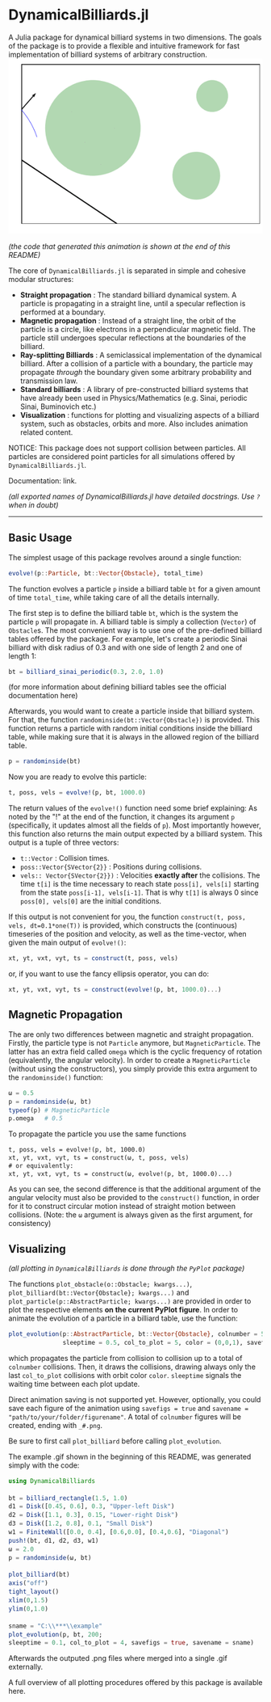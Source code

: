 # DynamicalBilliards.jl
A Julia package for dynamical billiard systems in two dimensions.
The goals of the package is to provide a flexible and intuitive framework for fast implementation of billiard systems of arbitrary construction. ![Example animation](https://github.com/Datseris/DynamicalBilliards.jl/blob/master/images/plot_example.gif "Evolution of particle in a magnetic field.")

*(the code that generated this animation is shown at the end of this README)*

The core of `DynamicalBilliards.jl` is separated in simple and cohesive modular structures:
* **Straight propagation** : The standard billiard dynamical system. A particle is propagating in a straight line, until a specular reflection is performed at a boundary.
* **Magnetic propagation** : Instead of a straight line, the orbit of the particle is a circle, like electrons in a perpendicular magnetic field. The particle still undergoes specular reflections at the boundaries of the billiard. 
* **Ray-splitting Billiards** : A semiclassical implementation of the dynamical billiard. After a collision of a particle with a boundary, the particle may propagate *through* the boundary given some arbitrary probability and transmission law.
* **Standard billiards** : A library of pre-constructed billiard systems that have already been used in Physics/Mathematics (e.g. Sinai, periodic Sinai, Buminovich etc.)
* **Visualization** : functions for plotting and visualizing aspects of a billiard system, such as obstacles, orbits and more. Also includes animation related content.

NOTICE: This package does not support collision between particles. All particles are considered point particles for all simulations offered by `DynamicalBilliards.jl`.

Documentation: link.

*(all exported names of DynamicalBilliards.jl have detailed docstrings. Use `?` when in doubt)*

---

## Basic Usage
The simplest usage of this package revolves around a single function: 
```julia
evolve!(p::Particle, bt::Vector{Obstacle}, total_time)
```
The function evolves a particle `p` inside a billiard table `bt` for a given amount of time `total_time`, while taking care of all the details internally. 

The first step is to define the billiard table `bt`, which is the system the particle `p` will propagate in. A billiard table is simply a collection (`Vector`) of `Obstacle`s. The most convenient way is to use one of the pre-defined billiard tables offered by the package. For example, let's create a periodic Sinai billiard with disk radius of 0.3 and with one side of length 2 and one of length 1:
```julia
bt = billiard_sinai_periodic(0.3, 2.0, 1.0)                                                    
```
(for more information about defining billiard tables see the official documentation here)

Afterwards, you would want to create a particle inside that billiard system. For that, the function `randominside(bt::Vector{Obstacle})` is provided. This function returns a particle with random initial conditions inside the billiard table, while making sure that it is always in the allowed region of the billiard table.
```julia
p = randominside(bt)
```
Now you are ready to evolve this particle:
```julia
t, poss, vels = evolve!(p, bt, 1000.0)
```
The return values of the `evolve!()` function need some brief explaining: As noted by the "!" at the end of the function, it changes its argument `p` (specifically, it updates almost all the fields of `p`).
Most importantly however, this function also returns the main output expected by a billiard
system. This output is a tuple of three vectors:
* `t::Vector` : Collision times.
* `poss::Vector{SVector{2}}` : Positions during collisions.
* `vels:: Vector{SVector{2}})` : Velocities **exactly after** the collisions.
The time `t[i]` is the time necessary to reach state `poss[i], vels[i]` starting from the
state `poss[i-1], vels[i-1]`. That is why `t[1]` is always 0 since `poss[0], vels[0]` are
the initial conditions.

If this output is not convenient for you, the function `construct(t, poss, vels, dt=0.1*one(T))` is provided, which constructs the (continuous) timeseries of the position and velocity, as well as the time-vector, when given the main output of `evolve!()`:
```julia
xt, yt, vxt, vyt, ts = construct(t, poss, vels)
```
or, if you want to use the fancy ellipsis operator, you can do:
```julia
xt, yt, vxt, vyt, ts = construct(evolve!(p, bt, 1000.0)...)
```

## Magnetic Propagation
The are only two differences between magnetic and straight propagation. Firstly, the particle type is not `Particle` anymore, but `MagneticParticle`. The latter has an extra field called `omega` which is the cyclic frequency of rotation (equivalently, the angular velocity). In order to create a `MagneticParticle` (without using the constructors), you simply provide this extra argument to the `randominside()` function:
```julia
ω = 0.5
p = randominside(ω, bt)
typeof(p) # MagneticParticle
p.omega   # 0.5
```
To propagate the particle you use the same functions
```
t, poss, vels = evolve!(p, bt, 1000.0)
xt, yt, vxt, vyt, ts = construct(ω, t, poss, vels)
# or equivalently: 
xt, yt, vxt, vyt, ts = construct(ω, evolve!(p, bt, 1000.0)...)
```
As you can see, the second difference is that the additional argument of the angular velocity must also be provided to the `construct()` function, in order for it to construct circular motion instead of straight motion between collisions. (Note: the `ω` argument is always given as the first argument, for consistency)

## Visualizing
*(all plotting in *`DynamicalBilliards`* is done through the *`PyPlot`* package)*

The functions `plot_obstacle(o::Obstacle; kwargs...)`, `plot_billiard(bt::Vector{Obstacle}; kwargs...)` and `plot_particle(p::AbstractParticle; kwargs...)` are provided in order to plot the respective elements **on the current PyPlot figure**. In order to animate the evolution of a particle in a billiard table, use the function:
```julia
plot_evolution(p::AbstractParticle, bt::Vector{Obstacle}, colnumber = 50;
               sleeptime = 0.5, col_to_plot = 5, color = (0,0,1), savefigs = false, savename = "")
```
which propagates the particle from collision to collision up to a total of `colnumber` collisions. Then, it draws the collisions, drawing always only the last `col_to_plot` collisions with orbit color `color`.  `sleeptime` signals the waiting time between each plot update.

Direct animation saving is not supported yet. However, optionally, you could save each figure of the animation using `savefigs = true` and `savename = "path/to/your/folder/figurename"`. A total of `colnumber` figures will be created, ending with `_#.png`.

Be sure to first call `plot_billiard` before calling `plot_evolution`.

The example .gif shown in the beginning of this README, was generated simply with the code:
```julia
using DynamicalBilliards

bt = billiard_rectangle(1.5, 1.0)
d1 = Disk([0.45, 0.6], 0.3, "Upper-left Disk")
d2 = Disk([1.1, 0.3], 0.15, "Lower-right Disk")
d3 = Disk([1.2, 0.8], 0.1, "Small Disk")
w1 = FiniteWall([0.0, 0.4], [0.6,0.0], [0.4,0.6], "Diagonal")
push!(bt, d1, d2, d3, w1)
ω = 2.0
p = randominside(ω, bt)

plot_billiard(bt)
axis("off")
tight_layout()
xlim(0,1.5)
ylim(0,1.0)

sname = "C:\\***\\example"
plot_evolution(p, bt, 200;
sleeptime = 0.1, col_to_plot = 4, savefigs = true, savename = sname)
```
Afterwards the outputed .png files where merged into a single .gif externally.

A full overview of all plotting procedures offered by this package is available here.
